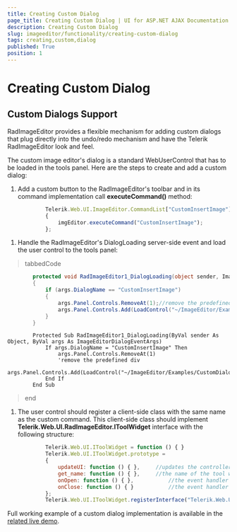 ```yaml
---
title: Creating Custom Dialog
page_title: Creating Custom Dialog | UI for ASP.NET AJAX Documentation
description: Creating Custom Dialog
slug: imageeditor/functionality/creating-custom-dialog
tags: creating,custom,dialog
published: True
position: 1
---
```


# Creating Custom Dialog



## Custom Dialogs Support

RadImageEditor provides a flexible mechanism for adding custom dialogs that plug directly into the undo/redo mechanism and have the Telerik RadImageEditor look and feel.

The custom image editor's dialog is a standard WebUserControl that has to be loaded in the tools panel. Here are the steps to create and add a custom dialog:

1. Add a custom button to the RadImageEditor's toolbar and in its command implementation call __executeCommand()__ method:

````JavaScript
	        Telerik.Web.UI.ImageEditor.CommandList["CustomInsertImage"] = function (imgEditor, commandName, args)
	        {
	            imgEditor.executeCommand("CustomInsertImage");
	        };
````



1. Handle the RadImageEditor's DialogLoading server-side event and load the user control to the tools panel:

>tabbedCode

````C#
	    protected void RadImageEditor1_DialogLoading(object sender, ImageEditorDialogEventArgs args)
	    {
	        if (args.DialogName == "CustomInsertImage")
	        {
	            args.Panel.Controls.RemoveAt(1);//remove the predefined div
	            args.Panel.Controls.Add(LoadControl("~/ImageEditor/Examples/CustomDialogInsertImage/CustomInsertImageDialog.ascx"));
	        }
	    }
````



````VB
	    Protected Sub RadImageEditor1_DialogLoading(ByVal sender As Object, ByVal args As ImageEditorDialogEventArgs)
	        If args.DialogName = "CustomInsertImage" Then
	            args.Panel.Controls.RemoveAt(1)
	            'remove the predefined div
	            args.Panel.Controls.Add(LoadControl("~/ImageEditor/Examples/CustomDialogInsertImage/CustomInsertImageDialog.ascx"))
	        End If
	    End Sub
````


>end

1. The user control should register a client-side class with the same name as the custom command. This client-side class should implement __Telerik.Web.UI.RadImageEditor.IToolWidget__ interface with the following structure:

````JavaScript
	        Telerik.Web.UI.IToolWidget = function () { }
	        Telerik.Web.UI.IToolWidget.prototype =
	        {
	            updateUI: function () { },     //updates the controllers (such us sliders, textboxes and etc.) on the ToolWidget
	            get_name: function () { },     //the name of the tool widget used for identification
	            onOpen: function () { },           //the event handler for the close event of the tool panel
	            onClose: function () { }           //the event handler for the close event of the tool panel
	        };
	        Telerik.Web.UI.IToolWidget.registerInterface("Telerik.Web.UI.ImageEditor.IToolWidget");
````



Full working example of a custom dialog implementation is available in the [related live demo](http://demos.telerik.com/aspnet-ajax/imageeditor/examples/customdialoginsertimage/defaultcs.aspx).
